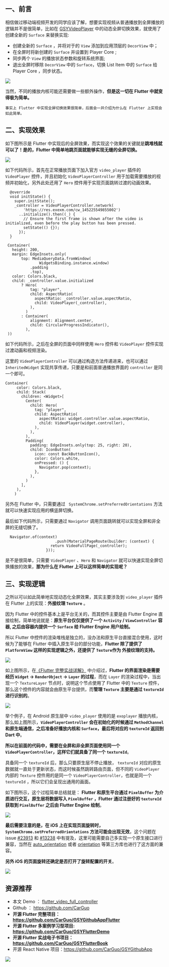 ## 一、前言

相信做过移动端视频开发的同学应该了解，想要实现视频从普通播放到全屏播放的逻辑并不是很简单，比如在 [GSYVideoPlayer](https://github.com/CarGuo/GSYVideoPlayer) 中的动态全屏切换效果，就使用了创建全新的 `Surface` 来替换实现:

- 创建全新的 `Surface` ，并将对于的 `View` 添加到应用顶层的 `DecorView` 中；
- 在全屏时将新创建的 `Surface` 并设置到 Player Core ; 
- 同步两个 `View` 的播放状态参数和旋转系统界面;
- 退出全屏时移除 `DecorView` 中的 `Surface`，切换 List Item 中的 `Surface` 给 Player Core ，同步状态。


![](http://img.cdn.guoshuyu.cn/20200316_Flutter-Player-Full/image1)

当然，不同的播放内核可能还需要做一些额外操作，**但是这一切在 Flutter 中就变得极为简单。**

```!
事实上 Flutter 中实现全屏切换效果很简单，后面会一并介绍为什么在 Flutter 上实现会如此简单。
```

## 二、实现效果

如下图所示是 Flutter 中实现后的全屏效果，而实现这个效果的关键就是**跳堆栈就可以了！是的，Flutter 中简单地跳页面就能够实现无缝的全屏切换。**

![](http://img.cdn.guoshuyu.cn/20200316_Flutter-Player-Full/image2)

如下代码所示，首先在正常播放页面下加入官方 `video_player` 插件的 `VideoPlayer` 控件，并且初始化 `VideoPlayerController` 用于加载需要播放的视频并初始化，另外此处还用了 `Hero` 控件用于实现页面跳转过渡的动画效果。

```
  @override
  void initState() {
    super.initState();
    _controller = VideoPlayerController.network(
        'https://res.exexm.com/cw_145225549855002')
      ..initialize().then((_) {
        // Ensure the first frame is shown after the video is initialized, even before the play button has been pressed.
        setState(() {});
      });
  }
  
 Container(
   height: 200,
   margin: EdgeInsets.only(
       top: MediaQueryData.fromWindow(
               WidgetsBinding.instance.window)
           .padding
           .top),
   color: Colors.black,
   child: _controller.value.initialized
       ? Hero(
           tag: "player",
           child: AspectRatio(
             aspectRatio: _controller.value.aspectRatio,
             child: VideoPlayer(_controller),
           ),
         )
       : Container(
           alignment: Alignment.center,
           child: CircularProgressIndicator(),
         ),
 ))
```

如下代码所示，之后在全屏的页面中同样使用 `Hero` 控件和 `VideoPlayer` 控件实现过渡动画和视频渲染。

这里的 `VideoPlayerController` 可以通过构造方法传递进来，也可以通过 `InheritedWidget` 实现共享传递，只要是和前面普通播放界面的 `controller` 是同一个即可。

```
Container(
     color: Colors.black,
     child: Stack(
       children: <Widget>[
         Center(
           child: Hero(
             tag: "player",
             child: AspectRatio(
               aspectRatio: widget.controller.value.aspectRatio,
               child: VideoPlayer(widget.controller),
             ),
           ),
         ),
         Padding(
           padding: EdgeInsets.only(top: 25, right: 20),
           child: IconButton(
             icon: const BackButtonIcon(),
             color: Colors.white,
             onPressed: () {
               Navigator.pop(context);
             },
           ),
         )
       ],
     ),
    )
```

另外在 Flutter 中，只需要通过 ` SystemChrome.setPreferredOrientations` 方法就可以快速实现应用的横竖屏切换。

最后如下代码所示，只需要通过 `Navigator` 调用页面跳转就可以实现全屏和非全屏的无缝切换了。

```
  Navigator.of(context)
                      .push(MaterialPageRoute(builder: (context) {
                    return VideoFullPage(_controller);
                  }));
```

是不是很简单，只需要 `VideoPlayer` 、`Hero` 和 `Navigator` 就可以快速实现全屏切换播放的效果，**那为什么在 Flutter 上可以这样简单的实现呢？**


## 三、实现逻辑

之所以可以如此简单地实现动态化全屏效果，其实主要涉及到  `video_player` 插件在 Flutter 上的实现：**外接纹理 `Texture`** 。

因为 Flutter 中的控件基本上是平台无关的，而其控件主要是由 Flutter Engine 直接绘制，简单地说就是：**原生平台仅仅提供了一个 `Activity` / `ViewController` 容器, 之后由容器内提供一个 `Surface` 给 Flutter Engine 用户绘制。**

所以 Flutter 中控件的渲染堆栈是独立的，没办法和原生平台直接混合使用，这时候为了能够在 Flutter 中插入原生平台的部分功能，**Flutter 除了提供了 `PlatformView` 这样的实现逻辑之外，还提供了 `Texture`作为 外接纹理的支持。**

![](http://img.cdn.guoshuyu.cn/20200316_Flutter-Player-Full/image3)

如上图所示，在[《Flutter 完整实战详解》](https://juejin.im/user/582aca2ba22b9d006b59ae68/collections) 中介绍过，**Flutter 的界面渲染是需要经历 `Widget` -> `RenderObject` -> `Layer` 的过程**，而在 `Layer`  的渲染过程中，当出现一个 `TextureLayer` 节点时，说明这个节点使用了 Flutter 中的 `Texture` 控件，那么这个控件的内容就会由原生平台提供，而**管理 `Texture` 主要是通过 `textureId` 进行识别的**。

![](http://img.cdn.guoshuyu.cn/20200316_Flutter-Player-Full/image4)

举个例子，在 Android 原生层中 `video_player` 使用的是 `exoplayer` 播放内核，那么如上图所示，**`VideoPlayerController` 会在初始化的时候通过 `MethodChannel` 和原生端通信，之后准备好播放内核和 `Surface`，最后将对应的 `textureId` 返回到 Dart 中**。

**所以在前面的代码中，需要在全屏和非全屏页面使用同一个 `VideoPlayerController`，这样它们就具备了同一个 `textureId`**。

具备同一个 `textureId` 后，那么只要原生层不停止播放， `textureId`  对应的原生数据就一直处于更新状态，而这时候虽然跳转路由页面，但不同的 `VideoPlayer` 内部的 `Texture` 控件用的是同一个 `VideoPlayerController`，也就是同一个 `textureId` ，所以它们会呈现出通用的画面。

如下图所示，这个过程简单总结就是： **Flutter 和原生平台通过 `PixelBuffer` 为介质进行交互，原生层将数据写入 `PixelBuffer` ，Flutter 通过注册好的 `textureId` 获取到 `PixelBuffer` 之后由 Flutter Engine 绘制**。


![](http://img.cdn.guoshuyu.cn/20200316_Flutter-Player-Full/image5)

**最后需要注意的是，在 iOS 上在实现页面旋转时， `SystemChrome.setPreferredOrientations` 方法可能会出现无效**，这个问题在 issue [#23913](https://github.com/flutter/flutter/issues/23913) 和 [#13238](https://github.com/flutter/flutter/issues/13238) 中有提及，这里可能需要自己多实现一个原生接口进行兼容，当然在 [auto_orientation](https://pub.flutter-io.cn/packages/auto_orientation) 或者 [orientation](https://pub.flutter-io.cn/packages/orientation) 等第三方库也进行了这方面的兼容。

**另外 iOS 的页面旋转还确定是否打开了旋转配置的开关**。

![](http://img.cdn.guoshuyu.cn/20200316_Flutter-Player-Full/image6)


## 资源推荐

* 本文 Demo ： [flutter_video_full_controller](https://gitee.com/CarGuo/flutter_video_full_controller)
* Github ： https://github.com/CarGuo
* **开源 Flutter 完整项目：https://github.com/CarGuo/GSYGithubAppFlutter**
* **开源 Flutter 多案例学习型项目: https://github.com/CarGuo/GSYFlutterDemo**
* **开源 Flutter 实战电子书项目：https://github.com/CarGuo/GSYFlutterBook**
* 开源 React Native 项目：https://github.com/CarGuo/GSYGithubApp


![](http://img.cdn.guoshuyu.cn/20200316_Flutter-Player-Full/image7)
